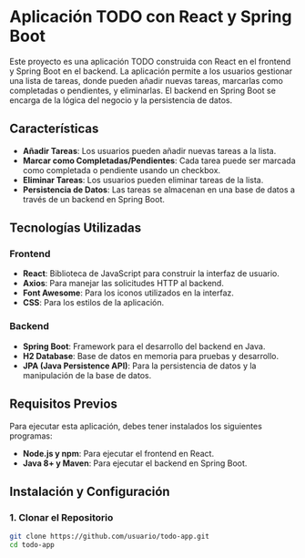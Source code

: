 # Aplicación TODO con React y Spring Boot

Este proyecto es una aplicación TODO construida con React en el frontend y Spring Boot en el backend. La aplicación permite a los usuarios gestionar una lista de tareas, donde pueden añadir nuevas tareas, marcarlas como completadas o pendientes, y eliminarlas. El backend en Spring Boot se encarga de la lógica del negocio y la persistencia de datos.

## Características

- **Añadir Tareas**: Los usuarios pueden añadir nuevas tareas a la lista.
- **Marcar como Completadas/Pendientes**: Cada tarea puede ser marcada como completada o pendiente usando un checkbox.
- **Eliminar Tareas**: Los usuarios pueden eliminar tareas de la lista.
- **Persistencia de Datos**: Las tareas se almacenan en una base de datos a través de un backend en Spring Boot.

## Tecnologías Utilizadas

### Frontend
- **React**: Biblioteca de JavaScript para construir la interfaz de usuario.
- **Axios**: Para manejar las solicitudes HTTP al backend.
- **Font Awesome**: Para los iconos utilizados en la interfaz.
- **CSS**: Para los estilos de la aplicación.

### Backend
- **Spring Boot**: Framework para el desarrollo del backend en Java.
- **H2 Database**: Base de datos en memoria para pruebas y desarrollo.
- **JPA (Java Persistence API)**: Para la persistencia de datos y la manipulación de la base de datos.

## Requisitos Previos

Para ejecutar esta aplicación, debes tener instalados los siguientes programas:
- **Node.js y npm**: Para ejecutar el frontend en React.
- **Java 8+ y Maven**: Para ejecutar el backend en Spring Boot.

## Instalación y Configuración

### 1. Clonar el Repositorio

```bash
git clone https://github.com/usuario/todo-app.git
cd todo-app